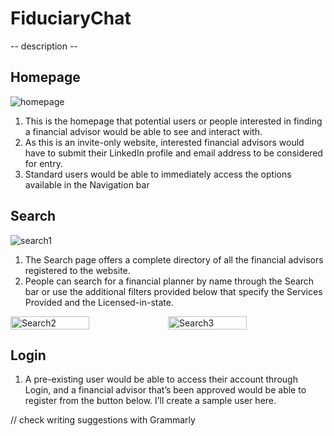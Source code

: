 # FiduciaryChat
-- description --

## Homepage
![homepage](https://github.com/AnvayB/FiduciaryChat/assets/53208269/4f1bc8fa-8460-415f-846b-a90399129dfb)
1. This is the homepage that potential users or people interested in finding a financial advisor would be able to see and interact with.
2. As this is an invite-only website, interested financial advisors would have to submit their LinkedIn profile and email address to be considered for entry.
3. Standard users would be able to immediately access the options available in the Navigation bar

## Search
![search1](https://github.com/AnvayB/FiduciaryChat/assets/53208269/b2883a56-393e-4f4f-9ed2-fb6bf9fdd412)
1. The Search page offers a complete directory of all the financial advisors registered to the website.
2. People can search for a financial planner by name through the Search bar or use the additional filters provided below that specify the Services Provided and the Licensed-in-state.
<div style="display: flex;">
   <img src="https://github-production-user-asset-6210df.s3.amazonaws.com/53208269/280912289-fbcc5805-4ce2-4a06-82c8-1c7d7b059dfc.png" style="width: 50%;" alt="Search2">
   <img src="https://github-production-user-asset-6210df.s3.amazonaws.com/53208269/280912424-349c9e90-d696-4bb7-ac05-5904d7bdd4fc.png" style="width: 50%;" alt="Search3">
</div>

## Login
1. A pre-existing user would be able to access their account through Login, and a financial advisor that’s been approved would be able to register from the button below. I’ll create a sample user here.




// check writing suggestions with Grammarly
